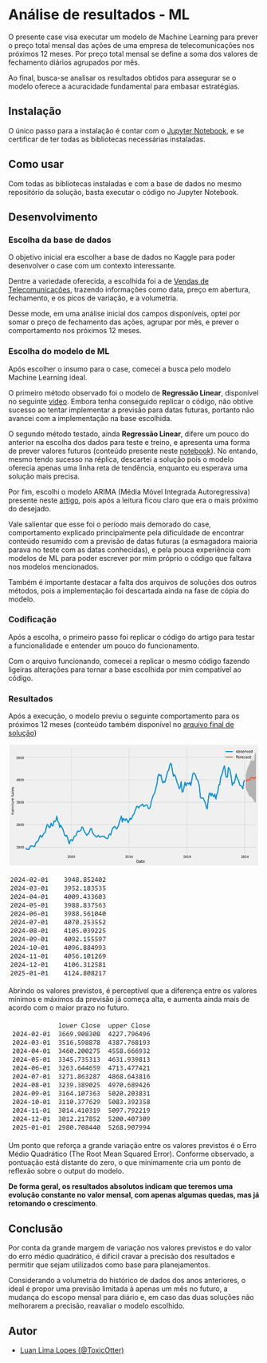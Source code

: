 
# Análise de resultados - ML

O presente case visa executar um modelo de Machine Learning para prever o preço total mensal das ações de uma empresa de telecomunicações nos próximos 12 meses. Por preço total mensal se define a soma dos valores de fechamento diários agrupados por mês. 

Ao final, busca-se analisar os resultados obtidos para assegurar se o modelo oferece a acuracidade fundamental para embasar estratégias. 
## Instalação

O único passo para a instalação é contar com o [Jupyter Notebook](https://jupyter.org), e se certificar de ter todas as bibliotecas necessárias instaladas.
## Como usar
Com todas as bibliotecas instaladas e com a base de dados no mesmo repositório da solução, basta executar o código no Jupyter Notebook.
## Desenvolvimento

### Escolha da base de dados
O objetivo inicial era escolher a base de dados no Kaggle para poder desenvolver o case com um contexto interessante.

Dentre a variedade oferecida, a escolhida foi a de [Vendas de Telecomunicações](https://www.kaggle.com/datasets/brmil07/telecommunications-company-stock-price?resource=download), trazendo informações como data, preço em abertura, fechamento, e os picos de variação, e a volumetria.

Desse mode, em uma análise inicial dos campos disponíveis, optei por somar o preço de fechamento das ações, agrupar por mês, e prever o comportamento nos próximos 12 meses.

### Escolha do modelo de ML
Após escolher o insumo para o case, comecei a busca pelo modelo Machine Learning ideal.

O primeiro método observado foi o modelo de **Regressão Linear**, disponível no seguinte  [vídeo](https://www.youtube.com/watch?v=20fbgWm5M2o). Embora tenha conseguido replicar o código, não obtive sucesso ao tentar implementar a previsão para datas futuras, portanto não avancei com a implementação na base escolhida.

O segundo método testado, ainda **Regressão Linear**, difere um pouco do anterior na escolha dos dados para teste e treino, e apresenta uma forma de prever valores futuros (conteúdo presente neste [notebook](https://github.com/vijendra-code/Time-Series-Forecasting/blob/master/Time%20Series%20Shampoo%20Sales%20Forecast.ipynb)). No entando, mesmo tendo sucesso na réplica, descartei a solução pois o modelo oferecia apenas uma linha reta de tendência, enquanto eu esperava uma solução mais precisa.

Por fim, escolhi o modelo ARIMA (Média Móvel Integrada Autoregressiva) presente neste [artigo](https://towardsdatascience.com/an-end-to-end-project-on-time-series-analysis-and-forecasting-with-python-4835e6bf050b), pois após a leitura ficou claro que era o mais próximo do desejado.

Vale salientar que esse foi o período mais demorado do case, comportamento explicado principalmente pela dificuldade de encontrar conteúdo resumido com a previsão de datas futuras (a esmagadora maioria parava no teste com as datas conhecidas), e pela pouca experiência com modelos de ML para poder escrever por mim próprio o código que faltava nos modelos mencionados.

Também é importante destacar a falta dos arquivos de soluções dos outros métodos, pois a implementação foi descartada ainda na fase de cópia do modelo.

### Codificação
Após a escolha, o primeiro passo foi replicar o código do artigo para testar a funcionalidade e entender um pouco do funcionamento. 

Com o arquivo funcionando, comecei a replicar o mesmo código fazendo ligeiras alterações para tornar a base escolhida por mim compatível ao código. 

### Resultados
Após a execução, o modelo previu o seguinte comportamento para os próximos 12 meses (conteúdo também disponível no [arquivo final de solução](https://github.com/ToxicOtter/Case-dados/blob/main/case.ipynb))

![Gráfico contendo o histórico de dados e a previsão para os próximos 12 meses](https://github.com/ToxicOtter/Case-dados/blob/main/images/grafico-previsao.png?raw=true)

![Tabela com as datas e valores da previsão para os próximos 12 meses](https://github.com/ToxicOtter/Case-dados/blob/main/images/previsao-mes.png?raw=true)


Abrindo os valores previstos, é perceptível que a diferença entre os valores mínimos e máximos da previsão já começa alta, e aumenta ainda mais de acordo com o maior prazo no futuro. 

![Tabela com as datas e valores mínimos e máximos da previsão para os próximos 12 meses](https://github.com/ToxicOtter/Case-dados/blob/main/images/previsao-min-max-mes.png?raw=true)

Um ponto que reforça a grande variação entre os valores previstos é o Erro Médio Quadrático (The Root Mean Squared Error). Conforme observado, a pontuação está distante do zero, o que minimamente cria um ponto de reflexão sobre o output do modelo.

**De forma geral, os resultados absolutos indicam que teremos uma evolução constante no valor mensal, com apenas algumas quedas, mas já retomando o crescimento**. 
## Conclusão
Por conta da grande margem de variação nos valores previstos e do valor do erro médio quadrático, é difícil cravar a precisão dos resultados e permitir que sejam utilizados como base para planejamentos.

Considerando a volumetria do histórico de dados dos anos anteriores, o ideal é propor uma previsão limitada à apenas um mês no futuro, a mudança do escopo mensal para diário e, em caso das duas soluções não melhorarem a precisão, reavaliar o modelo escolhido.
## Autor

- [Luan Lima Lopes (@ToxicOtter)](https://github.com/ToxicOtter)